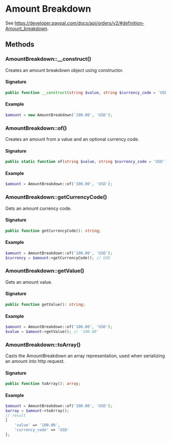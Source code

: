 # Amount Breakdown

See https://developer.paypal.com/docs/api/orders/v2/#definition-Amount_breakdown.

## Methods

### AmountBreakdown::__construct()

Creates an amount breakdown object using constructor.

#### Signature

```php
public function __construct(string $value, string $currency_code = 'USD');
```

#### Example

```php
$amount = new AmountBreakdown('100.00', 'USD');
```

### AmountBreakdown::of()

Creates an amount from a value and an optional currency code.

#### Signature

```php
public static function of(string $value, string $currency_code = 'USD'): AmountBreakdown;
```

#### Example

```php
$amount = AmountBreakdown::of('100.00', 'USD');
```

### AmountBreakdown::getCurrencyCode()

Gets an amount currency code.

#### Signature

```php
public function getCurrencyCode(): string;
```

#### Example

```php
$amount = AmountBreakdown::of('100.00', 'USD');
$currency = $amount->getCurrencyCode(); // USD
```

### AmountBreakdown::getValue()

Gets an amount value.

#### Signature

```php
public function getValue(): string;
```

#### Example

```php
$amount = AmountBreakdown::of('100.00', 'USD');
$value = $amount->getValue(); // '100.00'
```

### AmountBreakdown::toArray()

Casts the AmountBreakdown an array representation, used when serializing an amount into http request.

#### Signature

```php
public function toArray(): array;
```

#### Example

```php
$amount = AmountBreakdown::of('100.00', 'USD');
$array = $amount->toArray(); 
// result
[   
    'value' => '100.00', 
    'currency_code' => 'USD'
];
```
